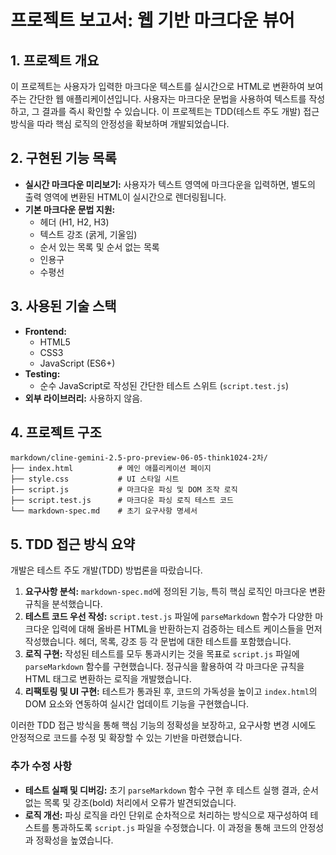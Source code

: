 # 프로젝트 보고서: 웹 기반 마크다운 뷰어

## 1. 프로젝트 개요
이 프로젝트는 사용자가 입력한 마크다운 텍스트를 실시간으로 HTML로 변환하여 보여주는 간단한 웹 애플리케이션입니다. 사용자는 마크다운 문법을 사용하여 텍스트를 작성하고, 그 결과를 즉시 확인할 수 있습니다. 이 프로젝트는 TDD(테스트 주도 개발) 접근 방식을 따라 핵심 로직의 안정성을 확보하며 개발되었습니다.

## 2. 구현된 기능 목록
*   **실시간 마크다운 미리보기:** 사용자가 텍스트 영역에 마크다운을 입력하면, 별도의 출력 영역에 변환된 HTML이 실시간으로 렌더링됩니다.
*   **기본 마크다운 문법 지원:**
    *   헤더 (H1, H2, H3)
    *   텍스트 강조 (굵게, 기울임)
    *   순서 있는 목록 및 순서 없는 목록
    *   인용구
    *   수평선

## 3. 사용된 기술 스택
*   **Frontend:**
    *   HTML5
    *   CSS3
    *   JavaScript (ES6+)
*   **Testing:**
    *   순수 JavaScript로 작성된 간단한 테스트 스위트 (`script.test.js`)
*   **외부 라이브러리:** 사용하지 않음.

## 4. 프로젝트 구조
```
markdown/cline-gemini-2.5-pro-preview-06-05-think1024-2차/
├── index.html          # 메인 애플리케이션 페이지
├── style.css           # UI 스타일 시트
├── script.js           # 마크다운 파싱 및 DOM 조작 로직
├── script.test.js      # 마크다운 파싱 로직 테스트 코드
└── markdown-spec.md    # 초기 요구사항 명세서
```

## 5. TDD 접근 방식 요약
개발은 테스트 주도 개발(TDD) 방법론을 따랐습니다.
1.  **요구사항 분석:** `markdown-spec.md`에 정의된 기능, 특히 핵심 로직인 마크다운 변환 규칙을 분석했습니다.
2.  **테스트 코드 우선 작성:** `script.test.js` 파일에 `parseMarkdown` 함수가 다양한 마크다운 입력에 대해 올바른 HTML을 반환하는지 검증하는 테스트 케이스들을 먼저 작성했습니다. 헤더, 목록, 강조 등 각 문법에 대한 테스트를 포함했습니다.
3.  **로직 구현:** 작성된 테스트를 모두 통과시키는 것을 목표로 `script.js` 파일에 `parseMarkdown` 함수를 구현했습니다. 정규식을 활용하여 각 마크다운 규칙을 HTML 태그로 변환하는 로직을 개발했습니다.
4.  **리팩토링 및 UI 구현:** 테스트가 통과된 후, 코드의 가독성을 높이고 `index.html`의 DOM 요소와 연동하여 실시간 업데이트 기능을 구현했습니다.

이러한 TDD 접근 방식을 통해 핵심 기능의 정확성을 보장하고, 요구사항 변경 시에도 안정적으로 코드를 수정 및 확장할 수 있는 기반을 마련했습니다.

### 추가 수정 사항
*   **테스트 실패 및 디버깅:** 초기 `parseMarkdown` 함수 구현 후 테스트 실행 결과, 순서 없는 목록 및 강조(bold) 처리에서 오류가 발견되었습니다.
*   **로직 개선:** 파싱 로직을 라인 단위로 순차적으로 처리하는 방식으로 재구성하여 테스트를 통과하도록 `script.js` 파일을 수정했습니다. 이 과정을 통해 코드의 안정성과 정확성을 높였습니다.
